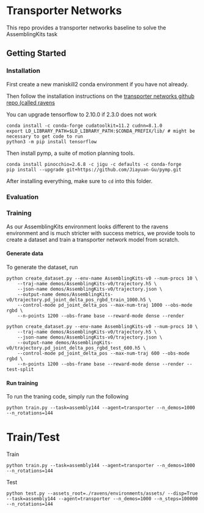 # Transporter Networks

This repo provides a transporter networks baseline to solve the AssemblingKits task

## Getting Started

### Installation

First create a new maniskill2 conda environment if you have not already.

Then follow the installation instructions on the [transporter networks github repo (called ravens]()


You can upgrade tensorflow to 2.10.0 if 2.3.0 does not work
```
conda install -c conda-forge cudatoolkit=11.2 cudnn=8.1.0
export LD_LIBRARY_PATH=$LD_LIBRARY_PATH:$CONDA_PREFIX/lib/ # might be necessary to get code to run
python3 -m pip install tensorflow
```

Then install pymp, a suite of motion planning tools.
```
conda install pinocchio=2.6.8 -c jigu -c defaults -c conda-forge
pip install --upgrade git+https://github.com/Jiayuan-Gu/pymp.git
```

After installing everything, make sure to `cd` into this folder.

### Evaluation

### Training 

As our AssemblingKits environment looks different to the ravens environment and is much stricter with success metrics, we provide tools to create a dataset and train a transporter network model from scratch.


#### Generate data
To generate the dataset, run

```
python create_dataset.py --env-name AssemblingKits-v0 --num-procs 10 \
    --traj-name demos/AssemblingKits-v0/trajectory.h5 \
    --json-name demos/AssemblingKits-v0/trajectory.json \
    --output-name demos/AssemblingKits-v0/trajectory.pd_joint_delta_pos_rgbd_train_1000.h5 \
    --control-mode pd_joint_delta_pos --max-num-traj 1000 --obs-mode rgbd \
    --n-points 1200 --obs-frame base --reward-mode dense --render

python create_dataset.py --env-name AssemblingKits-v0 --num-procs 10 \
    --traj-name demos/AssemblingKits-v0/trajectory.h5 \
    --json-name demos/AssemblingKits-v0/trajectory.json \
    --output-name demos/AssemblingKits-v0/trajectory.pd_joint_delta_pos_rgbd_test_600.h5 \
    --control-mode pd_joint_delta_pos --max-num-traj 600 --obs-mode rgbd \
    --n-points 1200 --obs-frame base --reward-mode dense --render --test-split
```

#### Run training

To run the traning code, simply run the following

```
python train.py --task=assembly144 --agent=transporter --n_demos=1000 --n_rotations=144
```


# Train/Test


Train

```
python train.py --task=assembly144 --agent=transporter --n_demos=1000 --n_rotations=144
```


Test


```
python test.py --assets_root=./ravens/environments/assets/ --disp=True --task=assembly144 --agent=transporter --n_demos=1000 --n_steps=100000 --n_rotations=144
```
